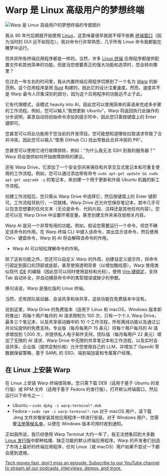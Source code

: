 # Warp 是 Linux 高级用户的梦想终端

![Warp 是 Linux 高级用户的梦想终端的专题图片](https://cdn.thenewstack.io/media/2024/10/ad5a3912-warpterminal-1024x719.jpg)

我从 90 年代后期就开始使用 [Linux](https://thenewstack.io/learning-linux-start-here/)，这意味着很早我就不得不依赖 [终端窗口](https://thenewstack.io/tutorial-your-terminal-og-style-no-libs-or-plugins/)（因为当时的 GUI 远不如现在）。我对命令行非常熟悉，几乎所有 Linux 命令我都能在睡梦中运行。

但并非所有终端应用程序都是一样的。当然，许多 [Linux 终端](https://thenewstack.io/fosdem-24-can-the-unix-shell-be-improved-hell-yes/) 应用程序都提供配置文件和其他简单的功能，但是当您想要真正的强大功能和选项时，您会转向哪里？

在过去一年左右的时间里，我从内置终端应用程序切换到了一个名为 [Warp](https://www.warp.dev) 的新范例。这个应用程序是用 [Rust](https://thenewstack.io/a-review-of-warp-another-rust-based-terminal/) 构建的，因此它的设计注重速度。然而，速度并不是 Warp 最令人印象深刻的部分，因为这个应用程序的功能远不止于此。

它有代理模式，该模式 heavily into AI，因此您可以使用简单的英语来完成多步骤的工作流程。例如，您可以输入“我想更新 Ubuntu”，Warp 将返回执行此操作的分步说明，甚至自动将初始命令添加到提示符中，因此您只需按键盘上的 Enter 键即可。

您甚至可以将此功能用于您当前的开发项目。您可能想知道哪些拉取请求导致了合并冲突，因此您可以输入“使用 GitHub CLI 找出导致此合并冲突的 PR”。

您甚至可以使用它进行故障排除，例如：“为什么我无法 SSH 到我的服务器？” Warp 将会提供如何开始故障排除的建议。

还有 Warp Drive，它添加了一个安全空间来保存和共享交互式笔记本和可重复使用的工作流程。例如，您可以通过添加带有命令 `sudo apt-get update && sudo apt-get upgrade -y` 的笔记本，来创建一个用于更新和升级 Ubuntu 机器的新工作流程。

创建工作流程后，您只需从 Warp Drive 中选择它，然后按键盘上的 Enter 键即可。工作流程将执行，一切就绪。Warp Drive 还允许您保存笔记本，其中几乎可以包含您想要的任何文本（无论是命令、代码片段、注释还是其他任何内容）。您还可以在 Warp Drive 中设置环境变量，甚至创建文件夹来存放相关内容。

Warp AI 是另一个非常有用的功能。例如，假设您需要运行一个命令，但您不确定该命令的作用。在 Warp 终端 CLI 中键入该命令，突出显示该命令，然后使用 Ctrl+` 键盘命令，Warp 的 AI 将会解释该命令的作用。

- Warp AI 可以轻松理解命令的作用。

除了这些功能之外，您还可以自定义 Warp 的外观，创建自定义提示符，将命令行固定到窗口的顶部或底部，甚至使用透明背景（以增加酷炫感）。Warp 使用类似现代 [IDE](https://thenewstack.io/best-open-source-ides/) 的编辑（因此您可以同时使用鼠标和光标），使用 [Vim 键绑定](https://thenewstack.io/a-look-at-vim-a-text-editor-for-the-ages/)，支持 Tab 自动补全，并自动捕获命令中的类型错误或缺少的参数。

换句话说，Warp 是强化版的 Linux 终端。

当然，还有团队驱动器、会话共享和块共享，这些功能在免费版本中没有。

说到这里，Warp Drive 的免费版本（适用于 Linux 和 macOS，Windows 版本即将推出）将每个用户每月的 AI 请求限制为 100 次，只有一个个人 Warp Drive，最多三个笔记本，以及共享驱动器中的 10 个工作流程，所有离线功能以及通过公共论坛提供的免费支持。专业版（每月每用户 15 美元）将每个用户每月的 AI 请求增加到 1,000 次，并提供私人电子邮件支持。团队版（每月每用户 22 美元）增加了无限的 AI 请求、Warp Drive 中无限的共享笔记本和工作流程，以及实时会话共享。企业版（提供定制价格）允许您使用自己的 LLM，并增加了 OpenAI 零数据保留策略、基于 SAML 的 SSO、端到端加密和专属客户经理。

## 在 Linux 上安装 Warp

在 Linux 上安装 Warp 终端很简单。您只需下载 DEB（适用于基于 Ubuntu 的发行版）或 RPM 文件（适用于基于 Fedora 的发行版），打开默认终端窗口，然后运行以下命令之一：

*   Ubuntu – `sudo dpkg -i warp-terminal*.deb`
*   Fedora – `sudo rpm -i warp-terminal*.rpm`
对于 macOS 用户，请下载 .dmg 文件并像安装其他应用程序一样进行安装。对于 Windows 用户，您需要[注册等候名单](https://www.warp.dev/windows-terminal)，以便在 Windows 版本可用时收到通知。

正如我所说，我已经使用 Warp Terminal 大约一年了，我无法想象回到大多数[Linux 发行版](https://thenewstack.io/choosing-a-linux-distribution/)中那种枯燥、缺乏功能的默认终端应用程序。Warp 的开发者们创造了市场上最好的终端应用程序，任何 Linux（或 macOS）用户如果不尝试一下都会感到遗憾。

[Tech moves fast, don't miss an episode. Subscribe to our YouTube channel to stream all our podcasts, interviews, demos, and more.](https://youtube.com/thenewstack?sub_confirmation=1)
